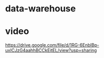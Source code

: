 # data-warehouse

# video 
https://drive.google.com/file/d/1RG-6EnbIBp-uxICJzG4aahhBCCkEitEL/view?usp=sharing
